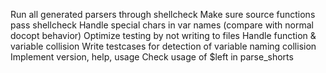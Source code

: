 Run all generated parsers through shellcheck
Make sure source functions pass shellcheck
Handle special chars in var names (compare with normal docopt behavior)
Optimize testing by not writing to files
Handle function & variable collision
Write testcases for detection of variable naming collision
Implement version, help, usage
Check usage of \$left in parse_shorts
